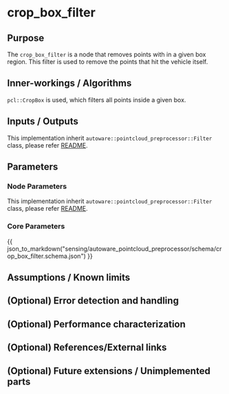 # crop_box_filter

## Purpose

The `crop_box_filter` is a node that removes points with in a given box region. This filter is used to remove the points that hit the vehicle itself.

## Inner-workings / Algorithms

`pcl::CropBox` is used, which filters all points inside a given box.

## Inputs / Outputs

This implementation inherit `autoware::pointcloud_preprocessor::Filter` class, please refer [README](../README.md).

## Parameters

### Node Parameters

This implementation inherit `autoware::pointcloud_preprocessor::Filter` class, please refer [README](../README.md).

### Core Parameters

{{ json_to_markdown("sensing/autoware_pointcloud_preprocessor/schema/crop_box_filter.schema.json") }}

## Assumptions / Known limits

## (Optional) Error detection and handling

## (Optional) Performance characterization

## (Optional) References/External links

## (Optional) Future extensions / Unimplemented parts
